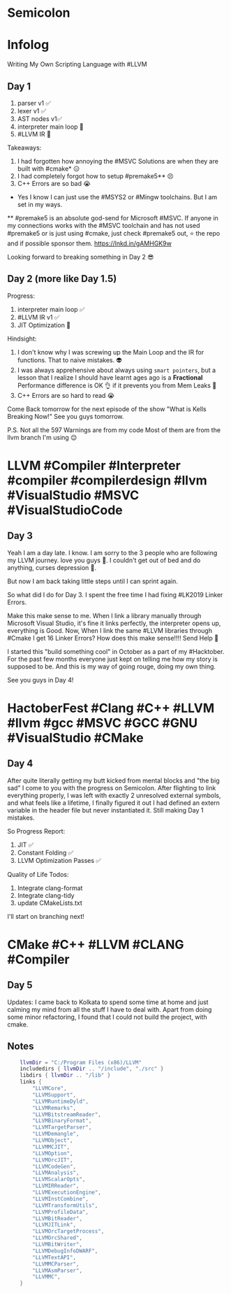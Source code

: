 # Semicolon

# Infolog

Writing My Own Scripting Language with #LLVM

## Day 1

1. parser v1 ✅
2. lexer v1 ✅
3. AST nodes v1✅
4. interpreter main loop 🚧
5. #LLVM IR 🚧

Takeaways:

1. I had forgotten how annoying the #MSVC Solutions are when they are built with #cmake* 😑
2. I had completely forgot how to setup #premake5** 😣
3. C++ Errors are so bad 😭

* Yes I know I can just use the #MSYS2 or #Mingw toolchains. But I am set in my ways.

** #premake5 is an absolute god-send for Microsoft #MSVC. If anyone in my connections works with the #MSVC toolchain and has not used #premake5 or is just using #cmake, just check #premake5 out, ⭐ the repo and if possible sponsor them.
<https://lnkd.in/gAMHGK9w>

Looking forward to breaking something in Day 2 😎

## Day 2 (more like Day 1.5)

Progress:

1. interpreter main loop ✅
2. #LLVM IR v1 ✅
3. JIT Optimization 🚧

Hindsight:

1. I don't know why I was screwing up the Main Loop and the IR for functions. That to naive mistakes. 👽
2. I was always apprehensive about always using `smart pointers`, but a lesson that I realize I should have learnt ages ago is a **Fractional** Performance difference is OK 👌 if it prevents you from Mem Leaks 🤡
3. C++ Errors are so hard to read 😭

Come Back tomorrow for the next episode of the show "What is Kells Breaking Now!" See you guys tomorrow.

P.S. Not all the 597 Warnings are from my code Most of them are from the llvm branch I'm using 😌

# LLVM #Compiler #Interpreter #compiler #compilerdesign #llvm #VisualStudio #MSVC #VisualStudioCode

## Day 3

Yeah I am a day late. I know. I am sorry to the 3 people who are following my LLVM journey. love you guys 💌. I couldn't get out of bed and do anything, curses depression 🥹.

But now I am back taking little steps until I can sprint again.

So what did I do for Day 3. I spent the free time I had fixing #LK2019 Linker Errors.

Make this make sense to me.
When I link a library manually through Microsoft Visual Studio, it's fine it links perfectly, the interpreter opens up, everything is Good.
Now, When I link the same #LLVM libraries through #Cmake I get 16 Linker Errors?
How does this make sense!!!! Send Help 🥹

I started this "build something cool" in October as a part of my #Hacktober. For the past few months everyone just kept on telling me how my story is supposed to be. And this is my way of going rouge, doing my own thing.

See you guys in Day 4!

# HactoberFest #Clang #C++ #LLVM #llvm #gcc #MSVC #GCC #GNU #VisualStudio #CMake

## Day 4

After quite literally getting my butt kicked from mental blocks and "the big sad" I come to you with the progress on Semicolon. After flighting to link everything properly, I was left with exactly 2 unresolved external symbols, and what feels like a lifetime, I finally figured it out I had defined an extern variable in the header file but never instantiated it. Still making Day 1 mistakes.

So Progress Report:

1. JIT ✅
2. Constant Folding ✅
3. LLVM Optimization Passes ✅

Quality of Life Todos:

1. Integrate clang-format
2. Integrate clang-tidy
3. update CMakeLists.txt

I'll start on branching next!

# CMake #C++ #LLVM #CLANG #Compiler

## Day 5

Updates: I came back to Kolkata to spend some time at home and just calming my mind from all the stuff I
have to deal with. Apart from doing some minor refactoring, I found that I could not build the project, with cmake.

## Notes

```lua
    llvmDir = "C:/Program Files (x86)/LLVM"
    includedirs { llvmDir .. "/include", "./src" }
    libdirs { llvmDir .. "/lib" }
    links {
        "LLVMCore",
        "LLVMSupport",
        "LLVMRuntimeDyld",
        "LLVMRemarks",
        "LLVMBitstreamReader",
        "LLVMBinaryFormat",
        "LLVMTargetParser",
        "LLVMDemangle",
        "LLVMObject",
        "LLVMMCJIT",
        "LLVMOption",
        "LLVMOrcJIT",
        "LLVMCodeGen",
        "LLVMAnalysis",
        "LLVMScalarOpts",
        "LLVMIRReader",
        "LLVMExecutionEngine",
        "LLVMInstCombine",
        "LLVMTransformUtils",
        "LLVMProfileData",
        "LLVMBitReader",
        "LLVMJITLink",
        "LLVMOrcTargetProcess",
        "LLVMOrcShared",
        "LLVMBitWriter",
        "LLVMDebugInfoDWARF",
        "LLVMTextAPI",
        "LLVMMCParser",
        "LLVMAsmParser",
        "LLVMMC",
    }
```
